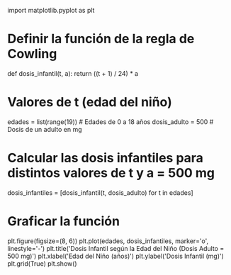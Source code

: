 import matplotlib.pyplot as plt

# Definir la función de la regla de Cowling
def dosis_infantil(t, a):
    return ((t + 1) / 24) * a

# Valores de t (edad del niño)
edades = list(range(19))  # Edades de 0 a 18 años
dosis_adulto = 500  # Dosis de un adulto en mg

# Calcular las dosis infantiles para distintos valores de t y a = 500 mg
dosis_infantiles = [dosis_infantil(t, dosis_adulto) for t in edades]

# Graficar la función
plt.figure(figsize=(8, 6))
plt.plot(edades, dosis_infantiles, marker='o', linestyle='-')
plt.title('Dosis Infantil según la Edad del Niño (Dosis Adulto = 500 mg)')
plt.xlabel('Edad del Niño (años)')
plt.ylabel('Dosis Infantil (mg)')
plt.grid(True)
plt.show()
